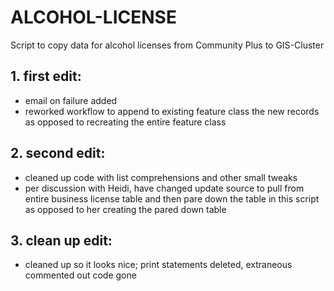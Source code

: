 # ALCOHOL-LICENSE
Script to copy data for alcohol licenses from Community Plus to GIS-Cluster

## 1. first edit:
  * email on failure added
  * reworked workflow to append to existing feature class the new records as opposed to recreating the entire feature class

## 2. second edit:
  * cleaned up code with list comprehensions and other small tweaks
  * per discussion with Heidi, have changed update source to pull from entire business license table and then pare down the table in this script as opposed to her creating the pared down table

## 3. clean up edit:

  * cleaned up so it looks nice; print statements deleted, extraneous commented out code gone


